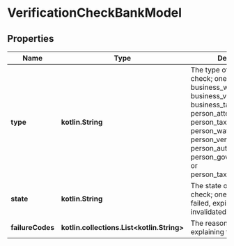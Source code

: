 
# VerificationCheckBankModel

## Properties
Name | Type | Description | Notes
------------ | ------------- | ------------- | -------------
**type** | **kotlin.String** | The type of verification check; one of business_watchlists, business_verification, business_tax_id_verification, person_attested, person_tax_id_attested, person_watchlists, person_verification, person_authentication, person_gov_id_verification, or person_tax_id_verification. | 
**state** | **kotlin.String** | The state of the verification check; one of passed, failed, expired, or invalidated. | 
**failureCodes** | **kotlin.collections.List&lt;kotlin.String&gt;** | The reason codes explaining the outcome. |  [optional]



